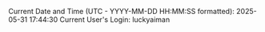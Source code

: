 Current Date and Time (UTC - YYYY-MM-DD HH:MM:SS formatted): 2025-05-31 17:44:30
Current User's Login: luckyaiman
